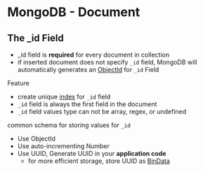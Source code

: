 # MongoDB - Document

## The _id Field

- _id field is **required** for every document in collection
- if inserted document does not specify `_id` field, MongoDB will automatically generates an [ObjectId](mongodb-bson.md#objectid) for `_id` Field

Feature

- create unique [index](mongodb-index.md) for `_id` field
- `_id` field is always the first field in the document
- `_id` field values type can not be array, regex, or undefined

common schema for storing values for `_id`

- Use ObjectId
- Use auto-incrementing Number
- Use UUID, Generate UUID in your **application code**
  - for more efficient storage, store UUID as [BinData](mongodb-bson.md#binary-data)


